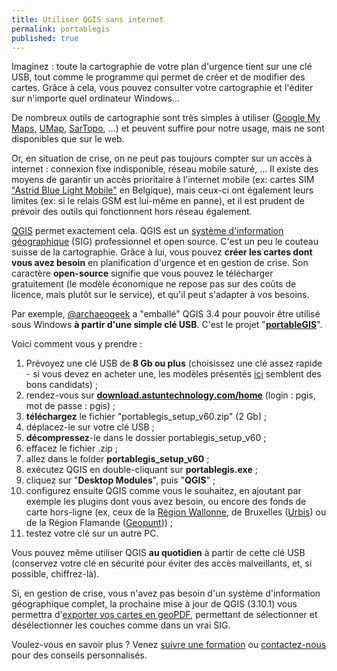 ```yaml
---
title: Utiliser QGIS sans internet
permalink: portablegis
published: true
---
```


Imaginez : toute la cartographie de votre plan d'urgence tient sur une clé USB, tout comme le programme qui permet de créer et de modifier des cartes. Grâce à cela, vous pouvez consulter votre cartographie et l'éditer sur n'importe quel ordinateur Windows...

De nombreux outils de cartographie sont très simples à utiliser ([Google My Maps](https://www.google.com/maps/d/), [UMap](https://umap.openstreetmap.fr/nl/), [SarTopo](https://sartopo.com/map.html), ...) et peuvent suffire pour notre usage, mais ne sont disponibles que sur le web. 

Or, en situation de crise, on ne peut pas toujours compter sur un accès à internet : connexion fixe indisponible, réseau mobile saturé, ... Il existe des moyens de garantir un accès prioritaire à l'internet mobile (ex: cartes SIM ["Astrid Blue Light Mobile"](https://www.astrid.be/fr/services/blue-light-mobile) en Belgique), mais ceux-ci ont également leurs limites (ex: si le relais GSM est lui-même en panne), et il est prudent de prévoir des outils qui fonctionnent hors réseau également.

[QGIS](https://www.qgis.org/)  permet exactement cela. QGIS est un [système d'information géographique](https://fr.wikipedia.org/wiki/Syst%C3%A8me_d%27information_g%C3%A9ographique) (SIG) professionnel et open source. C'est un peu le couteau suisse de la cartographie. Grâce à lui, vous pouvez **créer les cartes dont vous avez besoin** en planification d'urgence et en gestion de crise. Son caractère **open-source** signifie que vous pouvez le télécharger gratuitement (le modèle économique ne repose pas sur des coûts de licence, mais plutôt sur le service), et qu'il peut s'adapter à vos besoins.

Par exemple, [@archaeogeek](https://gitlab.com/archaeogeek) a "emballé" QGIS 3.4 pour pouvoir être utilisé sous Windows **à partir d'une simple clé USB**. C'est le projet "[**portableGIS**](https://portablegis.xyz/post/get/)".

Voici comment vous y prendre :

1. Prévoyez une clé USB de **8 Gb ou plus** (choisissez une clé assez rapide - si vous devez en acheter une, les modèles présentés [ici](https://www.01net.com/actualites/le-top-10-des-meilleures-cles-usb-3-0-de-32-go-636582.html) semblent des bons candidats) ;
2. rendez-vous sur [**download.astuntechnology.com/home**](http://download.astuntechnology.com/home/) (login : pgis, mot de passe : pgis) ;
3. **téléchargez** le fichier "portablegis_setup_v60.zip" (2 Gb) ;
4. déplacez-le sur votre clé USB ;
5. **décompressez**-le dans le dossier portablegis_setup_v60 ;
6. effacez le fichier .zip ;
7. allez dans le folder **portablegis_setup_v60** ;
8. exécutez QGIS en double-cliquant sur **portablegis.exe** ;
9. cliquez sur "**Desktop Modules**", puis "**QGIS**" ;
10. configurez ensuite QGIS comme vous le souhaitez, en ajoutant par exemple les plugins dont vous avez besoin, ou encore des fonds de carte hors-ligne (ex, ceux de la [Région Wallonne](https://geoportail.wallonie.be/telecharger), de Bruxelles ([Urbis](http://urbisdownload.gis.irisnet.be/fr/temporality/)) ou de la Région Flamande ([Geopunt](http://www.geopunt.be/))) ;
11. testez votre clé sur un autre PC.
	
Vous pouvez même utiliser QGIS **au quotidien** à partir de cette clé USB (conservez votre clé en sécurité pour éviter des accès malveillants, et, si possible, chiffrez-là).

Si, en gestion de crise, vous n'avez pas besoin d'un système d'information géographique complet, la prochaine mise à jour de QGIS (3.10.1) vous permettra d'[exporter vos cartes en geoPDF](https://blog.my-poppy.eu/qgis3_10), permettant de sélectionner et désélectionner les couches comme dans un vrai SIG.

Voulez-vous en savoir plus ? Venez [suivre une formation](https://blog.my-poppy.eu/workshops/) ou [contactez-nous](info@my-poppy.eu) pour des conseils personnalisés.


